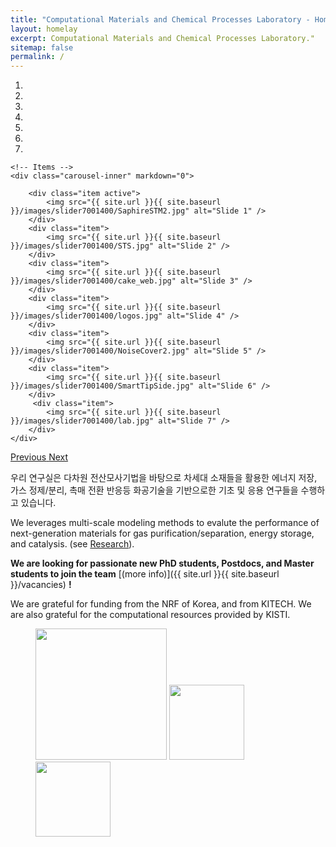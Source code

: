 ```yaml
---
title: "Computational Materials and Chemical Processes Laboratory - Home"
layout: homelay
excerpt: Computational Materials and Chemical Processes Laboratory."
sitemap: false
permalink: /
---
```



<div markdown="0" id="carousel" class="carousel slide" data-ride="carousel" data-interval="5000" data-pause="hover" >
    <!-- Menu -->
    <ol class="carousel-indicators">
        <li data-target="#carousel" data-slide-to="0" class="active"></li>
        <li data-target="#carousel" data-slide-to="1"></li>
        <li data-target="#carousel" data-slide-to="2"></li>
        <li data-target="#carousel" data-slide-to="3"></li>
        <li data-target="#carousel" data-slide-to="4"></li>
        <li data-target="#carousel" data-slide-to="5"></li>
        <li data-target="#carousel" data-slide-to="6"></li>
    </ol>

    <!-- Items -->
    <div class="carousel-inner" markdown="0">

        <div class="item active">
            <img src="{{ site.url }}{{ site.baseurl }}/images/slider7001400/SaphireSTM2.jpg" alt="Slide 1" />
        </div>
        <div class="item">
            <img src="{{ site.url }}{{ site.baseurl }}/images/slider7001400/STS.jpg" alt="Slide 2" />
        </div>
        <div class="item">
            <img src="{{ site.url }}{{ site.baseurl }}/images/slider7001400/cake_web.jpg" alt="Slide 3" />
        </div>
        <div class="item">
            <img src="{{ site.url }}{{ site.baseurl }}/images/slider7001400/logos.jpg" alt="Slide 4" />
        </div>
        <div class="item">
            <img src="{{ site.url }}{{ site.baseurl }}/images/slider7001400/NoiseCover2.jpg" alt="Slide 5" />
        </div>
        <div class="item">
            <img src="{{ site.url }}{{ site.baseurl }}/images/slider7001400/SmartTipSide.jpg" alt="Slide 6" />
        </div>       
         <div class="item">
            <img src="{{ site.url }}{{ site.baseurl }}/images/slider7001400/lab.jpg" alt="Slide 7" />
        </div>
    </div>
  <a class="left carousel-control" href="#carousel" role="button" data-slide="prev">
    <span class="glyphicon glyphicon-chevron-left" aria-hidden="true"></span>
    <span class="sr-only">Previous</span>
  </a>
  <a class="right carousel-control" href="#carousel" role="button" data-slide="next">
    <span class="glyphicon glyphicon-chevron-right" aria-hidden="true"></span>
    <span class="sr-only">Next</span>
  </a>
</div>

우리 연구실은 다차원 전산모사기법을 바탕으로 차세대 소재들을 활용한 에너지 저장, 가스 정제/분리, 촉매 전환 반응등 화공기술을 기반으로한 기초 및 응용 연구들을 수행하고 있습니다.

We leverages multi-scale modeling methods to evalute the performance of next-generation materials for gas purification/separation, energy storage, and catalysis. (see [Research](research)).

**We are  looking for passionate new PhD students, Postdocs, and Master students to join the team** [(more info)]({{ site.url }}{{ site.baseurl }}/vacancies) **!**

We are grateful for funding from the NRF of Korea, and from KITECH.
We are also grateful for the computational resources provided by KISTI.

<figure class="fourth">
  <img src="{{ site.url }}{{ site.baseurl }}/images/logopic/NRF-korea.png" style="width: 210px">
  <img src="{{ site.url }}{{ site.baseurl }}/images/logopic/KITECH.png" style="width: 120px">
  <img src="{{ site.url }}{{ site.baseurl }}/images/logopic/KORE-1.png" style="width: 120px">
</figure>
